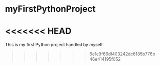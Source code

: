 # myFirstPythonProject
<<<<<<< HEAD
=======
This is my first Python project handled by myself
>>>>>>> 6e1e9f66df403242dc6185b776b46e414195f052
